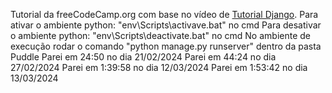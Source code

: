 Tutorial da freeCodeCamp.org com base no vídeo de <a href="https://www.youtube.com/watch?v=ZxMB6Njs3ck&list=PLwNwQbnBVCM4fqdCbjtNyFPNQHryiIGrT&index=2&t=1516s">Tutorial Django</a>. 
Para ativar o ambiente python: "env\Scripts\activave.bat" no cmd
Para desativar o ambiente python: "env\Scripts\deactivate.bat" no cmd
No ambiente de execução rodar o comando "python manage.py runserver" dentro da pasta Puddle
Parei em 24:50 no dia 21/02/2024
Parei em 44:24 no dia 27/02/2024
Parei em 1:39:58 no dia 12/03/2024
Parei em 1:53:42 no dia 13/03/2024